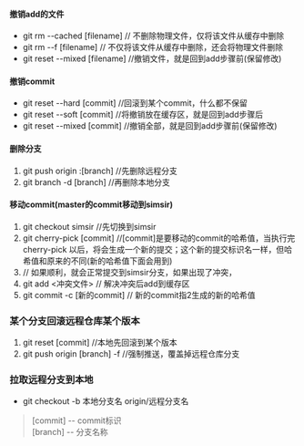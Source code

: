#### 撤销add的文件
*  git rm --cached [filename] // 不删除物理文件，仅将该文件从缓存中删除
*  git rm --f [filename] // 不仅将该文件从缓存中删除，还会将物理文件删除
*  git reset --mixed [filename]  //撤销文件，就是回到add步骤前(保留修改)

#### 撤销commit
* git reset --hard [commit] //回滚到某个commit，什么都不保留
* git reset --soft [commit] //将撤销放在缓存区，就是回到add步骤后
* git reset --mixed [commit] //撤销全部，就是回到add步骤前(保留修改)

#### 删除分支
1. git push origin :[branch] //先删除远程分支
2. git branch -d [branch] //再删除本地分支

#### 移动commit(master的commit移动到simsir)
1. git checkout simsir //先切换到simsir
2. git cherry-pick [commit] //[commit]是要移动的commit的哈希值，当执行完 cherry-pick 以后，将会生成一个新的提交；这个新的提交标识名一样，但哈希值和原来的不同(新的哈希值下面会用到)
3. // 如果顺利，就会正常提交到simsir分支，如果出现了冲突，
4. git add <冲突文件> // 解决冲突后add到缓存区
5. git commit -c [新的commit] // 新的commit指2生成的新的哈希值

### 某个分支回滚远程仓库某个版本
1. git reset [commit] //本地先回滚到某个版本
2. git push origin [branch] -f //强制推送，覆盖掉远程仓库分支

### 拉取远程分支到本地
* git checkout -b 本地分支名 origin/远程分支名

> [commit] -- commit标识<br>
[branch] -- 分支名称
